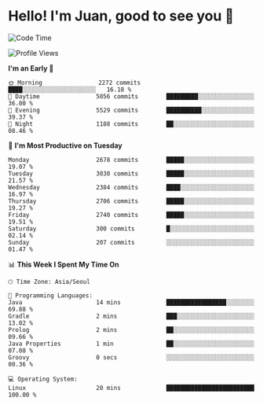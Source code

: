 # Hello! I'm Juan, good to see you 👋

<!--
**Y-k-Y/Y-k-Y** is a ✨ _special_ ✨ repository because its `README.md` (this file) appears on your GitHub profile.

Here are some ideas to get you started:

- 🔭 I’m currently working on ...
- 🌱 I’m currently learning ...
- 👯 I’m looking to collaborate on ...
- 🤔 I’m looking for help with ...
- 💬 Ask me about ...
- 📫 How to reach me: ...
- 😄 Pronouns: ...
- ⚡ Fun fact: ...
-->
<!--
![Profile views](https://gpvc.arturio.dev/Y-k-Y)

[![Omid Nikrah StackOverflow](https://github-readme-stackoverflow.vercel.app/?userID=9517076)](https://stackoverflow.com/users/9517076/i-have-10-fingers)
-->

<!--START_SECTION:waka-->
![Code Time](http://img.shields.io/badge/Code%20Time-1%2C747%20hrs%2021%20mins-blue)

![Profile Views](http://img.shields.io/badge/Profile%20Views-0-blue)

**I'm an Early 🐤** 

```text
🌞 Morning                2272 commits        ████░░░░░░░░░░░░░░░░░░░░░   16.18 % 
🌆 Daytime                5056 commits        █████████░░░░░░░░░░░░░░░░   36.00 % 
🌃 Evening                5529 commits        ██████████░░░░░░░░░░░░░░░   39.37 % 
🌙 Night                  1188 commits        ██░░░░░░░░░░░░░░░░░░░░░░░   08.46 % 
```
📅 **I'm Most Productive on Tuesday** 

```text
Monday                   2678 commits        █████░░░░░░░░░░░░░░░░░░░░   19.07 % 
Tuesday                  3030 commits        █████░░░░░░░░░░░░░░░░░░░░   21.57 % 
Wednesday                2384 commits        ████░░░░░░░░░░░░░░░░░░░░░   16.97 % 
Thursday                 2706 commits        █████░░░░░░░░░░░░░░░░░░░░   19.27 % 
Friday                   2740 commits        █████░░░░░░░░░░░░░░░░░░░░   19.51 % 
Saturday                 300 commits         █░░░░░░░░░░░░░░░░░░░░░░░░   02.14 % 
Sunday                   207 commits         ░░░░░░░░░░░░░░░░░░░░░░░░░   01.47 % 
```


📊 **This Week I Spent My Time On** 

```text
🕑︎ Time Zone: Asia/Seoul

💬 Programming Languages: 
Java                     14 mins             █████████████████░░░░░░░░   69.88 % 
Gradle                   2 mins              ███░░░░░░░░░░░░░░░░░░░░░░   13.02 % 
Prolog                   2 mins              ██░░░░░░░░░░░░░░░░░░░░░░░   09.66 % 
Java Properties          1 min               ██░░░░░░░░░░░░░░░░░░░░░░░   07.08 % 
Groovy                   0 secs              ░░░░░░░░░░░░░░░░░░░░░░░░░   00.36 % 

💻 Operating System: 
Linux                    20 mins             █████████████████████████   100.00 % 
```


<!--END_SECTION:waka-->

